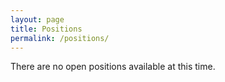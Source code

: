 ```yaml
---
layout: page
title: Positions
permalink: /positions/
---
```


There are no open positions available at this time. 